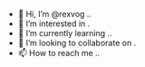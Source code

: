- 👋 Hi, I’m @rexvog ..
- 👀 I’m interested in .
- 🌱 I’m currently learning ..
- 💞️ I’m looking to collaborate on .
- 📫 How to reach me ..

<!---
rexvog/rexvog is a ✨ special ✨ repository because its `README.md` (this file) appears on your GitHub profile.
You can click the Preview link to take a look at your changes.
--->
